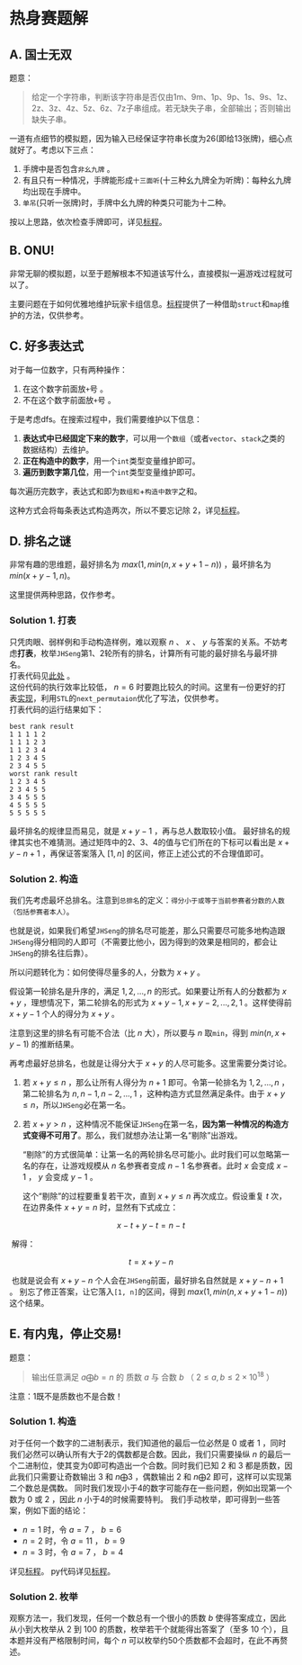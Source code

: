 # 热身赛题解

## A. 国士无双

题意：  

> 给定一个字符串，判断该字符串是否仅由1m、9m、1p、9p、1s、9s、1z、2z、3z、4z、5z、6z、7z子串组成。若无缺失子串，全部输出；否则输出缺失子串。  

一道有点细节的模拟题，因为输入已经保证字符串长度为26(即给13张牌)，细心点就好了。考虑以下三点：  
1. 手牌中是否包含`非幺九牌`  。
2. 有且只有一种情况，手牌能形成`十三面听`(十三种幺九牌全为听牌)：每种幺九牌均出现在手牌中。    
3. `单吊`(只听一张牌)时，手牌中幺九牌的种类只可能为十二种。  

按以上思路，依次检查手牌即可，详见[标程](https://github.com/TzeHimSung/NewbieCupWarmup/blob/main/A/std.cpp)。  

## B. ONU!

非常无聊的模拟题，以至于题解根本不知道该写什么，直接模拟一遍游戏过程就可以了。 

主要问题在于如何优雅地维护玩家卡组信息。[标程](https://github.com/TzeHimSung/NewbieCupWarmup/blob/main/B/std.cpp)提供了一种借助`struct`和`map`维护的方法，仅供参考。 

## C. 好多表达式

对于每一位数字，只有两种操作：  

1. 在这个数字前面放`+`号  。
2. 不在这个数字前面放`+`号  。

于是考虑dfs。在搜索过程中，我们需要维护以下信息：  

1. **表达式中已经固定下来的数字**，可以用一个`数组`（或者`vector`、`stack`之类的数据结构）去维护。  
2. **正在构造中的数字**，用一个`int`类型变量维护即可。  
3. **遍历到数字第几位**，用一个`int`类型变量维护即可。  

每次遍历完数字，表达式和即为`数组和`+`构造中数字`之和。 

这种方式会将每条表达式构造两次，所以不要忘记除 $2$，详见[标程](https://github.com/TzeHimSung/NewbieCupWarmup/blob/main/C/std.cpp)。  

## D. 排名之谜

非常有趣的思维题，最好排名为 $max(1, min(n, x + y + 1 - n))$ ，最坏排名为 $min(x + y - 1, n)$ ​。 

这里提供两种思路，仅作参考。  

### Solution 1. 打表

只凭肉眼、弱样例和手动构造样例，难以观察 $n$ 、 $x$ 、 $y$ 与答案的关系。不妨考虑**打表**，枚举`JHSeng`第1、2轮所有的排名，计算所有可能的最好排名与最坏排名。   
打表代码见[此处](https://github.com/TzeHimSung/NewbieCupWarmup/blob/main/D/bruteforce.cpp) 。  
这份代码的执行效率比较低， $n=6$ 时要跑比较久的时间。这里有一份更好的打表[实现](https://github.com/TzeHimSung/NewbieCupWarmup/blob/main/D/bruteforce2.cpp)，利用`STL`的`next_permutaion`优化了写法，仅供参考。  
打表代码的运行结果如下：

```shell
best rank result
1 1 1 1 2 
1 1 1 2 3 
1 1 2 3 4 
1 2 3 4 5 
2 3 4 5 5 
worst rank result 
1 2 3 4 5 
2 3 4 5 5 
3 4 5 5 5 
4 5 5 5 5 
5 5 5 5 5
```
最坏排名的规律显而易见，就是 $x+y-1$ ，再与总人数取较小值。 
最好排名的规律其实也不难猜测。通过矩阵中的2、3、4的值与它们所在的下标可以看出是 $x+y-n+1$ ，再保证答案落入 $[1, n]$ 的区间，修正上述公式的不合理值即可。  

### Solution 2. 构造

我们先考虑最坏总排名。注意到`总排名`的定义：`得分小于或等于当前参赛者分数的人数（包括参赛者本人）`。 

也就是说，如果我们希望`JHSeng`的排名尽可能差，那么只需要尽可能多地构造跟`JHSeng`得分相同的人即可（不需要比他小，因为得到的效果是相同的，都会让`JHSeng`的排名往后靠）。 

所以问题转化为：如何使得尽量多的人，分数为 $x+y$ 。 

假设第一轮排名是升序的，满足 $1, 2, ..., n$ 的形式。如果要让所有人的分数都为 $x+y$ ，理想情况下，第二轮排名的形式为 $x+y-1, x+y-2, ..., 2, 1$ 。这样使得前 $x+y-1$ 个人的得分为 $x+y$ ​​。 

注意到这里的排名有可能不合法（比 $n$ 大），所以要与 $n$ 取`min`，得到 $min(n, x+y-1)$ 的推断结果。 

再考虑最好总排名，也就是让得分大于 $x+y$ 的人尽可能多。这里需要分类讨论。  

1. 若 $x+y \le n$ ，那么让所有人得分为 $n+1$ 即可。令第一轮排名为 $1, 2, ..., n$ ，第二轮排名为 $n, n-1, n-2, ..., 1$ ，这种构造方式显然满足条件。由于 $x+y \le n$ ​，所以`JHSeng`必在第一名。

2. 若 $x+y \gt n$ ，这种情况不能保证`JHSeng`在第一名，**因为第一种情况的构造方式变得不可用了**。那么，我们就想办法让第一名“剔除”出游戏。

   “剔除”的方式很简单：让第一名的两轮排名尽可能小。此时我们可以忽略第一名的存在，让游戏规模从 $n$ 名参赛者变成 $n-1$ 名参赛者。此时 $x$ 会变成 $x-1$ ， $y$ 会变成 $y-1$ 。

   这个“剔除”的过程要重复若干次，直到 $x+y \le n$ 再次成立。假设重复 $t$ 次，在边界条件 $x+y=n$ 时，显然有下式成立：

$$
  x-t+y-t=n-t
$$

​	解得： 

$$
t=x+y-n
$$


​	也就是说会有 $x+y-n$ 个人会在`JHSeng`前面，最好排名自然就是 $x+y-n+1$ 。 别忘了修正答案，让它落入`[1, n]`的区间，得到 $max(1, min(n, x + y + 1 - n))$ 这个结果。

## E. 有内鬼，停止交易!

题意：

> 输出任意满足 $a \bigoplus b = n$ 的 质数 $a$ 与 合数 $b$ （ $2 \leq a,b \leq  2\times 10^{18}$ ）

注意：1既不是质数也不是合数！

### Solution 1. 构造

对于任何一个数字的二进制表示，我们知道他的最后一位必然是 $0$ 或者 $1$ ，同时我们必然可以确认所有大于2的偶数都是合数。因此，我们只需要操纵 $n$ 的最后一个二进制位，使其变为0即可构造出一个合数。同时我们已知 $2$ 和 $3$ 都是质数，因此我们只需要让奇数输出 $3$ 和 $n \bigoplus 3$ ，偶数输出 $2$ 和 $n \bigoplus 2$ 即可，这样可以实现第二个数总是偶数。
同时我们发现小于4的数字可能存在一些问题，例如出现第一个数为 $0$ 或 $2$ ，因此 $n$ 小于4的时候需要特判。
我们手动枚举，即可得到一些答案，例如下面的结论：

- $n=1$ 时，令 $a=7$ ， $b=6$
- $n=2$ 时，令 $a=11$ ， $b=9$
- $n=3$ 时，令 $a=7$ ， $b=4$

详见[标程](https://github.com/TzeHimSung/NewbieCupWarmup/blob/main/E/std.cpp)。
py代码详见[标程](https://github.com/TzeHimSung/NewbieCupWarmup/blob/main/E/std.py)。
### Solution 2. 枚举
观察方法一，我们发现，任何一个数总有一个很小的质数 $b$ 使得答案成立，因此从小到大枚举从 $2$ 到 $100$ 的质数，枚举若干个就能得出答案了（至多 $10$ 个），且本题并没有严格限制时间，每个 $n$ 可以枚举约50个质数都不会超时，在此不再赘述。
